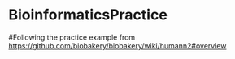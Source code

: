 # BioinformaticsPractice
#Following the practice example from https://github.com/biobakery/biobakery/wiki/humann2#overview
